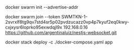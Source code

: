 docker swarm init --advertise-addr

docker swarm join --token SWMTKN-1-2svrxlf8tg9qv7std4sr5p02pvdzucazz0vp4p7kyuf2eq0kwy-cxjxysr6loprko95exwdqjl9x 192.168.0.16
https://github.com/argentinaluiz/nestjs-websocket.git

docker stack deploy -c ./docker-compose.yaml app